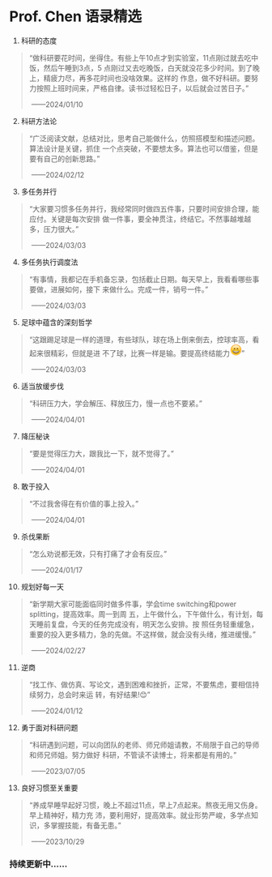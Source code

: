 # Prof. Chen 语录精选

1. 科研的态度

> “做科研要花时间，坐得住。有些上午10点才到实验室，11点刚过就去吃中饭，然后午睡到3点，5 点刚过又去吃晚饭，白天就没花多少时间。到了晚上，精疲力尽，再多花时间也没啥效果。这样的 作息，做不好科研。要努力按照上班时间来，严格自律。读书过轻松日子，以后就会过苦日子。”     
>
> ​                                                                                                                                                                                          ——2024/01/10

2. 科研方法论

> “广泛阅读文献，总结对比，思考自己能做什么，仿照搭模型和描述问题。算法设计是关键，抓住 一个点突破，不要想太多。算法也可以借鉴，但是要有自己的创新思路。”
>
> ​                                                                                                                                                                                               ——2024/02/12

3. 多任务并行

> “大家要习惯多任务并行，我经常同时做四五件事，只要时间安排合理，能应付。关键是每次安排 做一件事，要全神贯注，终结它。不然事越堆越多，压力很大。”       
>
> ​                                                                                                                                                                                        ——2024/03/03

4. 多任务执行调度法

> “有事情，我都记在手机备忘录，包括截止日期。每天早上，我看看哪些事要做，进展如何，接下 来做什么。完成一件，销号一件。”  
>
> ​                                                                                                                                                                                             ——2024/03/03

5. 足球中蕴含的深刻哲学

>“这跟踢足球是一样的道理，有些球队，球在场上倒来倒去，控球率高，看起来很精彩，但就是进 不了球，比赛一样是输。要提高终结能力![smile](emoji\smile.png)”  
>
>​                                                                                                                                                                                             ——2024/03/03

6. 适当放缓步伐

> “科研压力大，学会解压、释放压力，慢一点也不要紧。”   
>
> ​                                                                                                                                                                                            ——2024/04/01

7. 降压秘诀

>“要是觉得压力大，跟我比一下，就不觉得了。” 
>
>​                                                                                                                                                                                              ——2024/04/01

8. 敢于投入

> “不过我舍得在有价值的事上投入。”      
>
> ​                                                                                                                                                                                         ——2024/04/01

9. 杀伐果断

> “怎么劝说都无效，只有打痛了才会有反应。”    
>
> ​                                                                                                                                                                                           ——2024/01/17

10. 规划好每一天

> “新学期大家可能面临同时做多件事，学会time switching和power splitting，提高效率。周一到周 五，上午做什么，下午做什么，有计划，每天睡前复盘，今天的任务完成没有，明天怎么安排。按 照任务轻重缓急，重要的投入更多精力，急的先做。不这样做，就会没有头绪，推进缓慢。”
>
> ​                                                                                                                                                                                               ——2024/02/27

11. 逆商

> “找工作、做仿真、写论文，遇到困难和挫折，正常，不要焦虑，要相信持续努力，总会时来运 转，有好结果!😊”    
>
> ​                                                                                                                                                                                           ——2024/01/12

12. 勇于面对科研问题

> “科研遇到问题，可以向团队的老师、师兄师姐请教，不局限于自己的导师和师兄师姐。努力做好 科研，不管读不读博士，将来都是有用的。”     
>
> ​                                                                                                                                                                                          ——2023/07/05

13. 良好习惯至关重要

> “养成早睡早起好习惯，晚上不超过11点，早上7点起来。熬夜无用又伤身。早上精神好，精力充 沛，要利用好，提高效率。就业形势严峻，多学点知识，多掌握技能，有备无患。”       
>
> ​                                                                                                                                                                                        ——2023/10/29



### 持续更新中……


